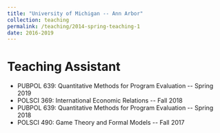```yaml
---
title: "University of Michigan -- Ann Arbor"
collection: teaching
permalink: /teaching/2014-spring-teaching-1
date: 2016-2019
---
```


Teaching Assistant
======

- PUBPOL 639: Quantitative Methods for Program Evaluation -- Spring 2019
- POLSCI 369: International Economic Relations -- Fall 2018
- PUBPOL 639: Quantitative Methods for Program Evaluation -- Spring 2018
- POLSCI 490: Game Theory and Formal Models -- Fall 2017
